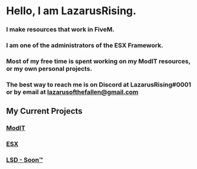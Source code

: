 # Hello, I am LazarusRising.

### I make resources that work in FiveM.
### I am one of the administrators of the ESX Framework.
### Most of my free time is spent working on my ModIT resources, or my own personal projects.
### The best way to reach me is on Discord at LazarusRising#0001 or by email at lazarusofthefallen@gmail.com

## My Current Projects
### [ModIT](https://modit.store/collections/lazarus-products/)
### [ESX](https://github.com/esx-framework)
### [LSD - Soon™]()
